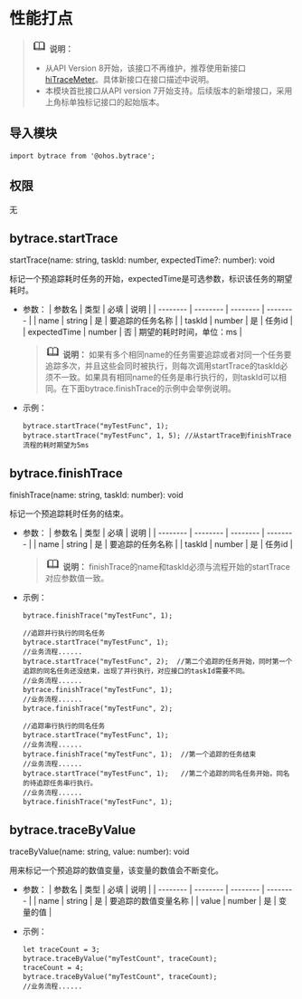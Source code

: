 # 性能打点

> ![icon-note.gif](public_sys-resources/icon-note.gif) **说明：**
> - 从API Version 8开始，该接口不再维护，推荐使用新接口[hiTraceMeter](js-apis-hitracemeter.md)。具体新接口在接口描述中说明。
> - 本模块首批接口从API version 7开始支持。后续版本的新增接口，采用上角标单独标记接口的起始版本。


## 导入模块

```
import bytrace from '@ohos.bytrace';
```


## 权限

无


## bytrace.startTrace

startTrace(name: string, taskId: number, expectedTime?: number): void

标记一个预追踪耗时任务的开始，expectedTime是可选参数，标识该任务的期望耗时。


- 参数：
  | 参数名 | 类型 | 必填 | 说明 |
  | -------- | -------- | -------- | -------- |
  | name | string | 是 | 要追踪的任务名称 |
  | taskId | number | 是 | 任务id |
  | expectedTime | number | 否 | 期望的耗时时间，单位：ms |

  > ![icon-note.gif](public_sys-resources/icon-note.gif) **说明：**
  > 如果有多个相同name的任务需要追踪或者对同一个任务要追踪多次，并且这些会同时被执行，则每次调用startTrace的taskId必须不一致。如果具有相同name的任务是串行执行的，则taskId可以相同。在下面bytrace.finishTrace的示例中会举例说明。

- 示例：
  ```
  bytrace.startTrace("myTestFunc", 1);
  bytrace.startTrace("myTestFunc", 1, 5); //从startTrace到finishTrace流程的耗时期望为5ms
  ```


## bytrace.finishTrace

finishTrace(name: string, taskId: number): void

标记一个预追踪耗时任务的结束。


- 参数：
  | 参数名 | 类型 | 必填 | 说明 |
  | -------- | -------- | -------- | -------- |
  | name | string | 是 | 要追踪的任务名称 |
  | taskId | number | 是 | 任务id |

  > ![icon-note.gif](public_sys-resources/icon-note.gif) **说明：**
  > finishTrace的name和taskId必须与流程开始的startTrace对应参数值一致。

- 示例：
  ```
  bytrace.finishTrace("myTestFunc", 1);
  ```

  ```
  //追踪并行执行的同名任务
  bytrace.startTrace("myTestFunc", 1);
  //业务流程...... 
  bytrace.startTrace("myTestFunc", 2);  //第二个追踪的任务开始，同时第一个追踪的同名任务还没结束，出现了并行执行，对应接口的taskId需要不同。
  //业务流程...... 
  bytrace.finishTrace("myTestFunc", 1);
  //业务流程...... 
  bytrace.finishTrace("myTestFunc", 2);
  ```

  ```
  //追踪串行执行的同名任务
  bytrace.startTrace("myTestFunc", 1);
  //业务流程...... 
  bytrace.finishTrace("myTestFunc", 1);  //第一个追踪的任务结束
  //业务流程...... 
  bytrace.startTrace("myTestFunc", 1);   //第二个追踪的同名任务开始，同名的待追踪任务串行执行。
  //业务流程...... 
  bytrace.finishTrace("myTestFunc", 1);
  ```


## bytrace.traceByValue

traceByValue(name: string, value: number): void

用来标记一个预追踪的数值变量，该变量的数值会不断变化。


- 参数：
  | 参数名 | 类型 | 必填 | 说明 |
  | -------- | -------- | -------- | -------- |
  | name | string | 是 | 要追踪的数值变量名称 |
  | value | number | 是 | 变量的值 |

- 示例：
  ```
  let traceCount = 3;
  bytrace.traceByValue("myTestCount", traceCount);
  traceCount = 4;
  bytrace.traceByValue("myTestCount", traceCount);
  //业务流程......
  ```
